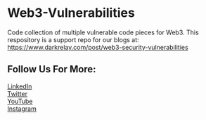 # Web3-Vulnerabilities
Code collection of multiple vulnerable code pieces for Web3. This respository is a support repo for our blogs at: https://www.darkrelay.com/post/web3-security-vulnerabilities

## Follow Us For More:
[LinkedIn](https://linkedin.com/company/darkrelay)<br>
[Twitter](https://twitter.com/darkrelaylabs)<br>
[YouTube](https://www.youtube.com/channel/UCtnLa860lUkRhtmpYvbXlTw)<br>
[Instagram](https://www.instagram.com/darkrelay)<br>
